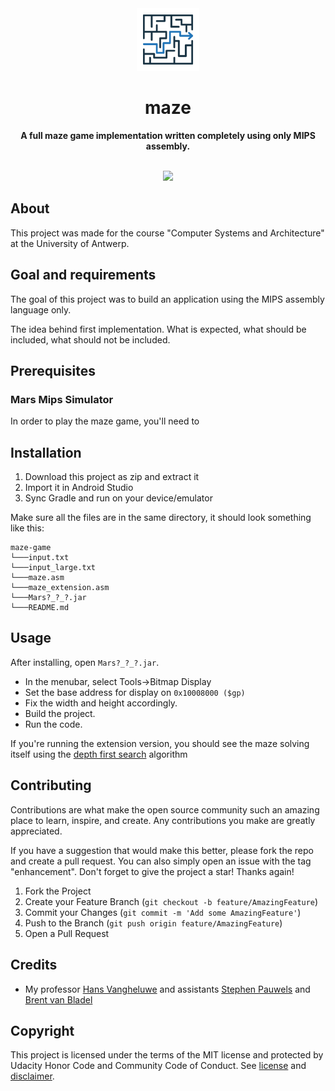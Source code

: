 <div align="center"><img src="images/icon.png" width="100"></div>
<h1 align="center">maze</h1>
<p align="center"><strong>A full maze game implementation written completely using only MIPS assembly.</strong></p>
<br>
<div align="center"><img src="demo.gif"></img></div>
<h2>About</h2>
This project was made for the course "Computer Systems and Architecture" at the University of Antwerp.

<h2>Goal and requirements</h2>

The goal of this project was to build an application using the MIPS assembly language only.

The idea behind first implementation. What is expected, what should be included, what should not be included.

<h2>Prerequisites</h2>

<h3>Mars Mips Simulator</h3>

In order to play the maze game, you'll need to

<h2>Installation</h2>

1. Download this project as zip and extract it
2. Import it in Android Studio
3. Sync Gradle and run on your device/emulator

Make sure all the files are in the same directory, it should look something like this:

```
maze-game
└───input.txt
└───input_large.txt
└───maze.asm
└───maze_extension.asm
└───Mars?_?_?.jar
└───README.md
```

<h2>Usage</h2>

After installing, open `Mars?_?_?.jar`.

- In the menubar, select Tools->Bitmap Display
- Set the base address for display on `0x10008000 ($gp)`
- Fix the width and height accordingly.
- Build the project.
- Run the code.

If you're running the extension version, you should see the maze solving itself using the [depth first search](https://en.wikipedia.org/wiki/Depth-first_search) algorithm

<h2>Contributing</h2>
Contributions are what make the open source community such an amazing place to learn, inspire, and create. Any contributions you make are greatly appreciated.

If you have a suggestion that would make this better, please fork the repo and create a pull request. You can also simply open an issue with the tag "enhancement". Don't forget to give the project a star! Thanks again!

1. Fork the Project
2. Create your Feature Branch (`git checkout -b feature/AmazingFeature`)
3. Commit your Changes (`git commit -m 'Add some AmazingFeature'`)
4. Push to the Branch (`git push origin feature/AmazingFeature`)
5. Open a Pull Request

<h2>Credits</h2>

- My professor [Hans Vangheluwe](https://github.com/HansVangheluwe) and assistants [Stephen Pauwels](https://github.com/StephenPauwels) and [Brent van Bladel]()

<h2>Copyright</h2>
This project is licensed under the terms of the MIT license and protected by Udacity Honor Code and Community Code of Conduct. See <a href="LICENSE.md">license</a> and <a href="LICENSE.DISCLAIMER.md">disclaimer</a>.
